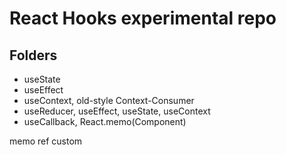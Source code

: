 # React Hooks experimental repo

## Folders
- useState
- useEffect
- useContext, old-style Context-Consumer
- useReducer, useEffect, useState, useContext
- useCallback, React.memo(Component)

memo
ref
custom
